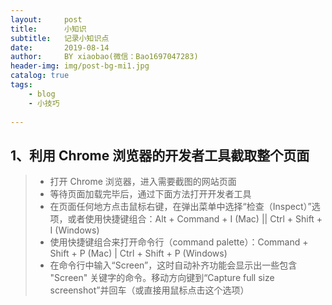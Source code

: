 ```yaml
---
layout:     post
title:      小知识 
subtitle:   记录小知识点
date:       2019-08-14
author:     BY xiaobao(微信：Bao1697047283)
header-img: img/post-bg-mi1.jpg
catalog: true
tags:
    - blog
    - 小技巧
   
---
```


## 1、利用 Chrome 浏览器的开发者工具截取整个页面


>* 打开 Chrome 浏览器，进入需要截图的网站页面
>* 等待页面加载完毕后，通过下面方法打开开发者工具
>* 在页面任何地方点击鼠标右键，在弹出菜单中选择“检查（Inspect）”选项，或者使用快捷键组合：Alt + Command + I (Mac) \|\| Ctrl + Shift + I (Windows)
>* 使用快捷键组合来打开命令行（command palette）：Command + Shift + P (Mac) \| Ctrl + Shift + P (Windows)
>* 在命令行中输入“Screen”，这时自动补齐功能会显示出一些包含 "Screen" 关键字的命令。移动方向键到“Capture full size screenshot”并回车（或直接用鼠标点击这个选项）
>



